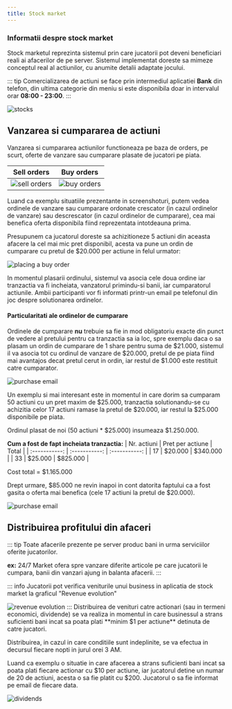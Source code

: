 ```yaml
---
title: Stock market
---
```


### Informatii despre stock market

Stock marketul reprezinta sistemul prin care jucatorii pot deveni beneficiari reali ai afacerilor de pe server. Sistemul implementat doreste sa mimeze conceptul real al actiunilor, cu anumite detalii adaptate jocului.

::: tip
Comercializarea de actiuni se face prin intermediul aplicatiei **Bank** din telefon, din ultima categorie din meniu si este disponibila doar in intervalul orar **08:00 - 23:00**.
:::

<Image src="https://i.imgur.com/68lduyt.png" alt="stocks"/>

## Vanzarea si cumpararea de actiuni

Vanzarea si cumpararea actiunilor functioneaza pe baza de orders, pe scurt, oferte de vanzare sau cumparare plasate de jucatori pe piata.

| Sell orders | Buy orders |
| :-----------: | :-----------: |
| <Image src="https://i.imgur.com/CMq0CEZ.png" alt="sell orders"/> | <Image src="https://i.imgur.com/whBxl3I.png" alt="buy orders"/>

Luand ca exemplu situatiile prezentante in screenshoturi, putem vedea ordinele de vanzare sau cumparare ordonate crescator (in cazul ordinelor de vanzare) sau descrescator (in cazul ordinelor de cumparare), cea mai benefica oferta disponibila fiind reprezentata intotdeauna prima.

Presupunem ca jucatorul doreste sa achizitioneze 5 actiuni din aceasta afacere la cel mai mic pret disponibil, acesta va pune un ordin de cumparare cu pretul de $20.000 per actiune in felul urmator:

<Image src="https://i.imgur.com/f8Um39X.png" alt="placing a buy order"/>

In momentul plasarii ordinului, sistemul va asocia cele doua ordine iar tranzactia va fi incheiata, vanzatorul primindu-si banii, iar cumparatorul actiunile. Ambii participanti vor fi informati printr-un email pe telefonul din joc despre solutionarea ordinelor.

#### Particularitati ale ordinelor de cumparare

Ordinele de cumparare **nu** trebuie sa fie in mod obligatoriu exacte din punct de vedere al pretului pentru ca tranzactia sa ia loc, spre exemplu daca o sa plasam un ordin de cumparare de 1 share pentru suma de $21.000, sistemul il va asocia tot cu ordinul de vanzare de $20.000, pretul de pe piata fiind mai avantajos decat pretul cerut in ordin, iar restul de $1.000 este restituit catre cumparator.

<Image src="https://i.imgur.com/tCNN9Qq.png" alt="purchase email"/>

Un exemplu si mai interesant este in momentul in care dorim sa cumparam 50 actiuni cu un pret maxim de $25.000, tranzactia solutionandu-se cu achizitia celor 17 actiuni ramase la pretul de $20.000, iar restul la $25.000 disponibile pe piata.

Ordinul plasat de noi (50 actiuni * $25.000) insumeaza $1.250.000.

**Cum a fost de fapt incheiata tranzactia:**
| Nr. actiuni | Pret per actiune | Total |
| :-----------: | :-----------: | :-----------: |
| 17 | $20.000 | $340.000 |
| 33 | $25.000 | $825.000 |

Cost total = $1.165.000

Drept urmare, $85.000 ne revin inapoi in cont datorita faptului ca a fost gasita o oferta mai benefica (cele 17 actiuni la pretul de $20.000).

<Image src="https://i.imgur.com/mcOpQMi.png" alt="purchase email"/>

## Distribuirea profitului din afaceri

::: tip
Toate afacerile prezente pe server produc bani in urma serviciilor oferite jucatorilor.

**ex:** 24/7 Market ofera spre vanzare diferite articole pe care jucatorii le cumpara, banii din vanzari ajung in balanta afacerii.
:::

::: info
Jucatorii pot verifica veniturile unui business in aplicatia de stock market la graficul "Revenue evolution"

<Image src="https://i.imgur.com/GeoNjsb.png" alt="revenue evolution"/>
:::
Distribuirea de venituri catre actionari (sau in termeni economici, dividende) se va realiza in momentul in care businessul a strans suficienti bani incat sa poata plati **minim $1 per actiune** detinuta de catre jucatori.

Distribuirea, in cazul in care conditiile sunt indeplinite, se va efectua in decursul fiecare nopti in jurul orei 3 AM.

Luand ca exemplu o situatie in care afacerea a strans suficienti bani incat sa poata plati fiecare actionar cu $10 per actiune, iar jucatorul detine un numar de 20 de actiuni, acesta o sa fie platit cu $200. Jucatorul o sa fie informat pe email de fiecare data.

<Image src="https://i.imgur.com/CGI69MW.png" alt="dividends"/>


